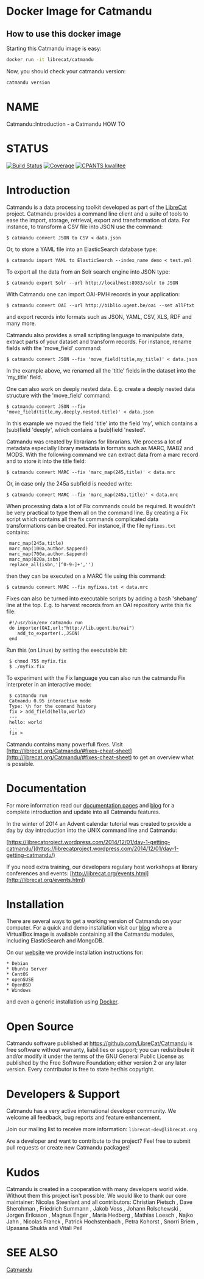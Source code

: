 # Docker Image for Catmandu

## How to use this docker image

Starting this Catmandu image is easy:

```bash
docker run -it librecat/catmandu
```

Now, you should check your catmandu version:

```bash
catmandu version
```
# NAME

Catmandu::Introduction - a Catmandu HOW TO

# STATUS

[![Build Status](https://travis-ci.org/LibreCat/Catmandu.svg?branch=master)](https://travis-ci.org/LibreCat/Catmandu)
[![Coverage](https://coveralls.io/repos/LibreCat/Catmandu/badge.png?branch=master)](https://coveralls.io/r/LibreCat/Catmandu)
[![CPANTS kwalitee](http://cpants.cpanauthors.org/dist/Catmandu.png)](http://cpants.cpanauthors.org/dist/Catmandu)

# Introduction

Catmandu is a data processing toolkit developed as part of the [LibreCat](http://librecat.org) project. 
Catmandu provides a command line client and a suite of tools to ease the import, storage, retrieval, 
export and transformation of data. For instance, to transform a CSV file into JSON use the
command:

    $ catmandu convert JSON to CSV < data.json

Or, to store a YAML file into an ElasticSearch database type:

    $ catmandu import YAML to ElasticSearch --index_name demo < test.yml

To export all the data from an Solr search engine into JSON type:

    $ catmandu export Solr --url http://localhost:8983/solr to JSON

With Catmandu one can import OAI-PMH records in your application:

    $ catmandu convert OAI --url http://biblio.ugent.be/oai --set allFtxt

and export records into formats such as JSON, YAML, CSV, XLS, RDF and many more.

Catmandu also provides a small scripting language to manipulate data, extract parts of your dataset and
transform records. For instance, rename fields  with the 'move\_field' command:

    $ catmandu convert JSON --fix 'move_field(title,my_title)' < data.json

In the example above, we renamed all the 'title' fields in the dataset into the 'my\_title' field.

One can also work on deeply nested data. E.g. create a deeply nested data structure with the
'move\_field' command:

    $ catmandu convert JSON --fix 'move_field(title,my.deeply.nested.title)' < data.json

In this example we moved the field 'title' into the field 'my', which contains a (sub)field 'deeply',
which contains a (sub)field 'nested'.

Catmandu was created by librarians for librarians. We process a lot of metadata especially 
library metadata in formats such as MARC, MAB2 and MODS. With the following command we can extract
data from a marc record and to store it into the title field:

    $ catmandu convert MARC --fix 'marc_map(245,title)' < data.mrc

Or, in case only the 245a subfield is needed write:

    $ catmandu convert MARC --fix 'marc_map(245a,title)' < data.mrc

When processing data a lot of Fix commands could be required. It wouldn't be very practical to
type them all on the command line. By creating a Fix script which contains all the fix commands complicated
data transformations can be created. For instance, if the file `myfixes.txt` contains:

     marc_map(245a,title)
     marc_map(100a,author.$append)
     marc_map(700a,author.$append)
     marc_map(020a,isbn)
     replace_all(isbn,'[^0-9-]+','')

then they can be executed on a MARC file using this command:

    $ catmandu convert MARC --fix myfixes.txt < data.mrc

Fixes can also be turned into executable scripts by adding a bash 'shebang' line at the top. E.g.
to harvest records from an OAI repository write this fix file:

     #!/usr/bin/env catmandu run
     do importer(OAI,url:"http://lib.ugent.be/oai")
        add_to_exporter(.,JSON)
     end

Run this (on Linux) by setting the executable bit:

     $ chmod 755 myfix.fix
     $ ./myfix.fix

To experiment with the Fix language you can also run the catmandu Fix interpreter in an 
interactive mode:

     $ catmandu run
     Catmandu 0.95 interactive mode
     Type: \h for the command history
     fix > add_field(hello,world)
     ---
     hello: world
     ...
     fix >

Catmandu contains many powerfull fixes. Visit [http://librecat.org/Catmandu/#fixes-cheat-sheet](http://librecat.org/Catmandu/#fixes-cheat-sheet) to get 
an overview what is possible.

# Documentation

For more information read our [documentation pages](http://librecat.org/Catmandu/) 
and [blog](https://librecatproject.wordpress.com/)
for a complete introduction and update into all Catmandu features.

In the winter of 2014 an Advent calendar tutorial was created to provide a day by
day introduction into the UNIX command line and Catmandu:

[https://librecatproject.wordpress.com/2014/12/01/day-1-getting-catmandu/](https://librecatproject.wordpress.com/2014/12/01/day-1-getting-catmandu/)

If you need extra training, our developers regulary host workshops at library 
conferences and events: [http://librecat.org/events.html](http://librecat.org/events.html)

# Installation

There are several ways to get a working version of Catmandu on your computer. 
For a quick and demo installation visit our [blog](https://librecatproject.wordpress.com/get-catmandu/)
where a VirtualBox image is available containing all the Catmandu modules, including
ElasticSearch and MongoDB.

On our [website](http://librecat.org/Catmandu/) we provide installation instructions for:

    * Debian
    * Ubuntu Server
    * CentOS
    * openSUSE
    * OpenBSD
    * Windows

and even a generic installation using [Docker](https://www.docker.com/).

# Open Source

Catmandu software published at https://github.com/LibreCat/Catmandu is free software without warranty, liabilities 
or support; you can redistribute it and/or modify it under the terms of the GNU General Public License as 
published by the Free Software Foundation; either version 2 or any later version. Every contributor is free 
to state her/his copyright.

# Developers & Support

Catmandu has a very active international developer community. We welcome all feedback, bug reports and
feature enhancement. 

Join our mailing list to receive more information:  `librecat-dev@librecat.org`

Are a developer and want to contribute to the project? Feel free to submit pull requests or create new
Catmandu packages!

# Kudos

Catmandu is created in a cooperation with many developers world wide. Without them this project isn't possible.
We would like to thank our core maintainer: Nicolas Steenlant and all contributors: Christian Pietsch , 
Dave Sherohman , Friedrich Summann , Jakob Voss , Johann Rolschewski  , Jorgen Eriksson  , Magnus Enger , 
Maria Hedberg , Mathias Loesch , Najko Jahn , Nicolas Franck , Patrick Hochstenbach , Petra Kohorst  , 
Snorri Briem , Upasana Shukla and Vitali Peil 

# SEE ALSO

[Catmandu](https://metacpan.org/pod/Catmandu)
